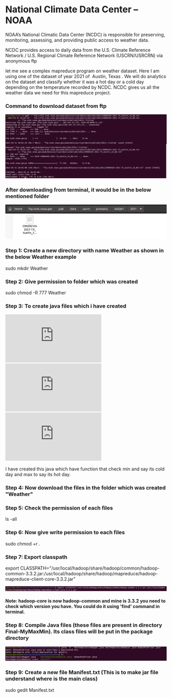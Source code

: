 # National Climate Data Center – NOAA

NOAA’s National Climatic Data Center (NCDC) is responsible for preserving, monitoring, assessing, and providing public access to weather data. 

NCDC provides access to daily data from the U.S. Climate Reference Network / U.S. Regional Climate Reference Network (USCRN/USRCRN) via anonymous ftp

let me see a complex mapreduce program on weather dataset. Here I am using one of the dataset of year 2021 of  Austin, Texas . We will do analytics on the dataset and classify whether it was a hot day or a cold day depending on the temperature recorded by NCDC.
NCDC gives us all the weather data we need for this mapreduce project.

### Command to download dataset from ftp
![](https://github.com/Pramodgopinathan/HadoopMinMax/blob/main/download.png)

### After downloading from terminal, it would be in the below mentioned folder
![](https://github.com/Pramodgopinathan/HadoopMinMax/blob/main/download2.png)

### Step 1: Create a new directory with name Weather as shown in the below Weather example
sudo mkdir Weather

### Step 2: Give permission to folder which was created 
sudo chmod -R 777 Weather

### Step 3: To create java files which i have created
![](https://github.com/Pramodgopinathan/HadoopMinMax/blob/main/MaxTemperatureMapper.java)
![](https://github.com/Pramodgopinathan/HadoopMinMax/blob/main/MaxTemperatureReducer.java)
![](https://github.com/Pramodgopinathan/HadoopMinMax/blob/main/MyMaxMinDriver.java)

I have created this java which have function that check min and say its cold day and max to say its hot day.

### Step 4: Now download the files in the folder which was created "Weather"

### Step 5: Check the permission of each files 
ls -all

### Step 6: Now give write permission to each files
sudo chmod +r *.*

### Step 7: Export classpath 
export CLASSPATH="/usr/local/hadoop/share/hadoop/common/hadoop-common-3.3.2.jar:/usr/local/hadoop/share/hadoop/mapreduce/hadoop-mapreduce-client-core-3.3.2.jar"

![](https://github.com/Pramodgopinathan/HadoopMinMax/blob/main/download3.png)

#### Note: hadoop-core is now hadoop-common and mine is 3.3.2 you need to check which version you have. You could do it using 'find' command in terminal.

### Step 8: Compile Java files (these files are present in directory Final-MyMaxMin). Its class files will be put in the package directory

![](https://github.com/Pramodgopinathan/HadoopMinMax/blob/main/download4.png)

### Step 9: Create a new file Manifest.txt (This is to make jar file understand where is the main class)
sudo gedit Manifest.txt


